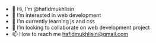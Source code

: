 - 👋 Hi, I’m @hafidmukhlisin
- 👀 I’m interested in web development
- 🌱 I’m currently learning js and css
- 💞️ I’m looking to collaborate on web development project
- 📫 How to reach me hafidmukhlisin@gmail.com

<!---
hafidmukhlisin/hafidmukhlisin is a ✨ special ✨ repository because its `README.md` (this file) appears on your GitHub profile.
You can click the Preview link to take a look at your changes.
--->
